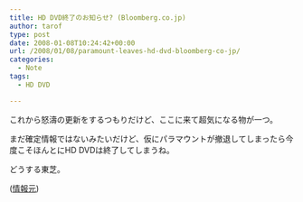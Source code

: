 ```yaml
---
title: HD DVD終了のお知らせ? (Bloomberg.co.jp)
author: tarof
type: post
date: 2008-01-08T10:24:42+00:00
url: /2008/01/08/paramount-leaves-hd-dvd-bloomberg-co-jp/
categories:
  - Note
tags:
  - HD DVD

---
```

これから怒濤の更新をするつもりだけど、ここに来て超気になる物が一つ。
  
まだ確定情報ではないみたいだけど、仮にパラマウントが撤退してしまったら今度こそほんとにHD DVDは終了してしまうね。

どうする東芝。

([情報元][1])

 [1]: http://www.bloomberg.com/apps/news?pid=90003009&sid=azkgsNtXnG08&refer=jp_home